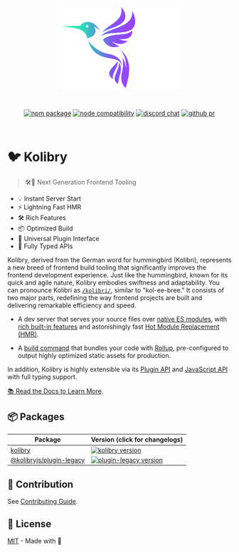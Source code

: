 <p align="center">
  <a href="https://kolibry.zip" target="_blank" rel="noopener noreferrer">
    <img width="280" src="./.github/assets/logo.svg" alt="Kolibry logo">
  </a>
</p>
<br/>
<p align="center">
  <a href="https://npmjs.com/package/kolibry"><img src="https://img.shields.io/npm/v/kolibry.svg?style=flat&colorA=18181B&colorB=14F195" alt="npm package"></a>
  <a href="https://nodejs.org/en/about/releases/"><img src="https://img.shields.io/node/v/kolibry.svg?style=flat&colorA=18181B&colorB=14F195" alt="node compatibility"></a>
  <a href="https://discord.kolibryjs.dev"><img src="https://img.shields.io/badge/chat-discord-dicord?style=flat&colorA=18181B&colorB=14F195&logo=discord" alt="discord chat"></a>
  <a href="https://discord.kolibryjs.dev"><img src="https://img.shields.io/badge/-Start%20New%20PR-github?style=flat&colorA=18181B&colorB=14F195&logo=github" alt="github pr"></a>
</p>
<br/>

# 🐦 Kolibry

> 🛠️🚀 Next Generation Frontend Tooling

- 💡 Instant Server Start
- ⚡️ Lightning Fast HMR
- 🛠️ Rich Features
- 📦 Optimized Build
- 🔩 Universal Plugin Interface
- 🔑 Fully Typed APIs

Kolibry, derived from the German word for hummingbird (Kolibri), represents a new breed of frontend build tooling that significantly improves the frontend development experience. Just like the hummingbird, known for its quick and agile nature, Kolibry embodies swiftness and adaptability. You can pronounce Kolibri as [`/kolibri/`](https://cdn.jsdelivr.net/gh/kolibryjs/kolibry@main/docs/public/kolibri.mp3), similar to "kol-ee-bree." It consists of two major parts, redefining the way frontend projects are built and delivering remarkable efficiency and speed.

- A dev server that serves your source files over [native ES modules](https://developer.mozilla.org/en-US/docs/Web/JavaScript/Guide/Modules), with [rich built-in features](https://kolibry.zip/guide/features.html) and astonishingly fast [Hot Module Replacement (HMR)](https://kolibry.zip/guide/features.html#hot-module-replacement).

- A [build command](https://kolibry.zip/guide/build.html) that bundles your code with [Rollup](https://rollupjs.org), pre-configured to output highly optimized static assets for production.

In addition, Kolibry is highly extensible via its [Plugin API](https://kolibry.zip/guide/api-plugin.html) and [JavaScript API](https://kolibry.zip/guide/api-javascript.html) with full typing support.

[📚 Read the Docs to Learn More](https://kolibryjs.zip).

## 📦 Packages

| Package                                         | Version (click for changelogs)                                                                                                    |
| ----------------------------------------------- | :-------------------------------------------------------------------------------------------------------------------------------- |
| [kolibry](packages/kolibry)                           | [![kolibry version](https://img.shields.io/npm/v/kolibry.svg?label=%20&colorB=14F195)](packages/kolibry/CHANGELOG.md)                                    |
| [@kolibryjs/plugin-legacy](packages/plugin-legacy) | [![plugin-legacy version](https://img.shields.io/npm/v/@kolibryjs/plugin-legacy.svg?label=%20&colorB=14F195)](packages/plugin-legacy/CHANGELOG.md) |

## 🤝 Contribution

See [Contributing Guide](CONTRIBUTING.md).

## 📜 License

[MIT](./LICENSE) - Made with 💙
